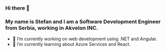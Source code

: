 ### Hi there 👋
### My name is Stefan and I am a Software Development Engineer from Serbia, working in Akvelon INC.

- 🔭 I’m currently working on web development using .NET and Angular.
- 🌱 I’m currently learning about Azure Services and React.

<!--
**stefannikolic-akvelon/stefannikolic-akvelon** is a ✨ _special_ ✨ repository because its `README.md` (this file) appears on your GitHub profile.

Here are some ideas to get you started:

- 🔭 I’m currently working on ...
- 👯 I’m looking to collaborate on ...
- 🤔 I’m looking for help with ...
- 💬 Ask me about ...
- 📫 How to reach me: ...
- 😄 Pronouns: ...
- ⚡ Fun fact: ...
-->
